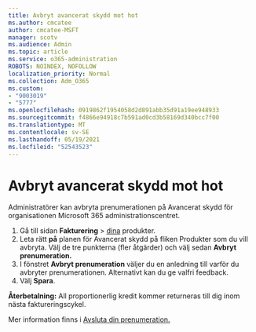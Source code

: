 ```yaml
---
title: Avbryt avancerat skydd mot hot
ms.author: cmcatee
author: cmcatee-MSFT
manager: scotv
ms.audience: Admin
ms.topic: article
ms.service: o365-administration
ROBOTS: NOINDEX, NOFOLLOW
localization_priority: Normal
ms.collection: Adm_O365
ms.custom:
- "9003019"
- "5777"
ms.openlocfilehash: 0919862f1954058d2d891abb35d91a19ee948933
ms.sourcegitcommit: f4866e94918c7b591ad0cd3b58169d340bcc7f00
ms.translationtype: MT
ms.contentlocale: sv-SE
ms.lasthandoff: 05/19/2021
ms.locfileid: "52543523"
---
```

# <a name="cancel-advanced-threat-protection"></a>Avbryt avancerat skydd mot hot

Administratörer kan avbryta prenumerationen på Avancerat skydd för organisationen Microsoft 365 administrationscentret.

1. Gå till sidan **Fakturering**  >  [dina](https://go.microsoft.com/fwlink/p/?linkid=842054) produkter.
2. Leta rätt **på** planen för Avancerat skydd på fliken Produkter som du vill avbryta. Välj de tre punkterna (fler åtgärder) och välj sedan **Avbryt prenumeration.**
3. I fönstret **Avbryt prenumeration** väljer du en anledning till varför du avbryter prenumerationen. Alternativt kan du ge valfri feedback.
4. Välj **Spara**.

**Återbetalning:** All proportionerlig kredit kommer returneras till dig inom nästa faktureringscykel.

Mer information finns i [Avsluta din prenumeration.](/microsoft-365/commerce/subscriptions/cancel-your-subscription)